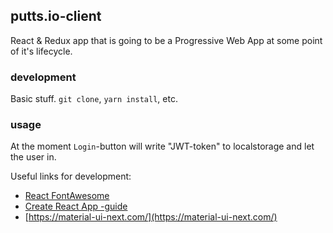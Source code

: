 ## putts.io-client
React & Redux app that is going to be a Progressive Web App at some point of it's lifecycle.

### development
Basic stuff. `git clone`, `yarn install`, etc.

### usage
At the moment `Login`-button will write "JWT-token" to localstorage and let the user in.

Useful links for development:
* [React FontAwesome](https://github.com/FortAwesome/react-fontawesome)
* [Create React App -guide](https://github.com/facebookincubator/create-react-app/blob/master/packages/react-scripts/template/README.md)
* [https://material-ui-next.com/](https://material-ui-next.com/)
